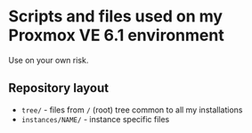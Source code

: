 # Scripts and files used on my Proxmox VE 6.1 environment

Use on your own risk.

## Repository layout

- `tree/` - files from `/` (root) tree common to all my installations
- `instances/NAME/` - instance specific files

